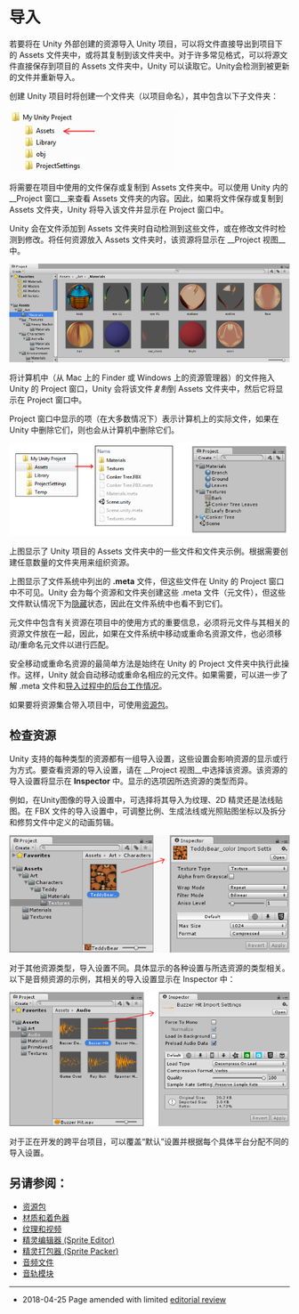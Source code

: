 # 导入

若要将在 Unity 外部创建的资源导入 Unity 项目，可以将文件直接导出到项目下的 Assets 文件夹中，或将其复制到该文件夹中。对于许多常见格式，可以将源文件直接保存到项目的 Assets 文件夹中，Unity 可以读取它。Unity会检测到被更新的文件并重新导入。

创建 Unity 项目时将创建一个文件夹（以项目命名），其中包含以下子文件夹：

![Unity 项目的基本文件结构](../uploads/Main/ProjectFileStructure.png)

将需要在项目中使用的文件保存或复制到 Assets 文件夹中。可以使用 Unity 内的 __Project 窗口__来查看 Assets 文件夹的内容。因此，如果将文件保存或复制到 Assets 文件夹，Unity 将导入该文件并显示在 Project 窗口中。

Unity 会在文件添加到 Assets 文件夹时自动检测到这些文件，或在修改文件时检测到修改。将任何资源放入 Assets 文件夹时，该资源将显示在 __Project 视图__中。

![Project 窗口显示 Unity 导入到项目中的资源](../uploads/Main/ProjectBrowser.png)

将计算机中（从 Mac 上的 Finder 或 Windows 上的资源管理器）的文件拖入 Unity 的 Project 窗口，Unity 会将该文件*复制*到 Assets 文件夹中，然后它将显示在 Project 窗口中。

Project 窗口中显示的项（在大多数情况下）表示计算机上的实际文件，如果在 Unity 中删除它们，则也会从计算机中删除它们。

![计算机上 Unity 项目中的 Assets 文件夹与 Unity 中的 Project 窗口之间的关系](../uploads/Main/AssetWorkflowFolderAndProjectWindow.png)

上图显示了 Unity 项目的 Assets 文件夹中的一些文件和文件夹示例。根据需要创建任意数量的文件夹用来组织资源。

上图显示了文件系统中列出的 **.meta** 文件，但这些文件在 Unity 的 Project 窗口中不可见。Unity 会为每个资源和文件夹创建这些 .meta 文件（元文件），但这些文件默认情况下为[隐藏](https://en.wikipedia.org/wiki/Hidden_file_and_hidden_directory)状态，因此在文件系统中也看不到它们。

元文件中包含有关资源在项目中的使用方式的重要信息，必须将元文件与其相关的资源文件放在一起，因此，如果在文件系统中移动或重命名资源文件，也必须移动/重命名元文件以进行匹配。

安全移动或重命名资源的最简单方法是始终在 Unity 的 Project 文件夹中执行此操作。这样，Unity 就会自动移动或重命名相应的元文件。如果需要，可以进一步了解 .meta 文件和[导入过程中的后台工作情况](BehindtheScenes.html)。

如果要将资源集合带入项目中，可使用[资源包](AssetPackages.html)。

## 检查资源

Unity 支持的每种类型的资源都有一组导入设置，这些设置会影响资源的显示或行为方式。要查看资源的导入设置，请在 __Project 视图__中选择该资源。该资源的导入设置将显示在 __Inspector__ 中。显示的选项因所选资源的类型而异。

例如，在Unity图像的导入设置中，可选择将其导入为纹理、2D 精灵还是法线贴图。在 FBX 文件的导入设置中，可调整比例、生成法线或光照贴图坐标以及拆分和修剪文件中定义的动画剪辑。

![单击 Project 窗口中的图像资源时在 Inspector 中显示该资源的导入设置](../uploads/Main/AssetWorkflowImportSettings.png)

对于其他资源类型，导入设置不同。具体显示的各种设置与所选资源的类型相关。以下是音频资源的示例，其相关的导入设置显示在 Inspector 中：

![Project 窗口中选择的音频资源在 Inspector 中显示了该资源的音频导入设置](../uploads/Main/ImportSettingsAudioExample.png)

对于正在开发的跨平台项目，可以覆盖“默认”设置并根据每个具体平台分配不同的导入设置。

## 另请参阅：

* [资源包](AssetPackages.html)
* [材质和着色器](Materials.html)
* [纹理和视频](Textures.html)
* [精灵编辑器 (Sprite Editor)](SpriteEditor.html)
* [精灵打包器 (Sprite Packer)](SpritePacker.html)
* [音频文件](AudioFiles.html)
* [音轨模块](TrackerModules.html)

---

* <span class="page-edit"> 2018-04-25  Page amended with limited [editorial review](DocumentationEditorialReview.html)
</span>

